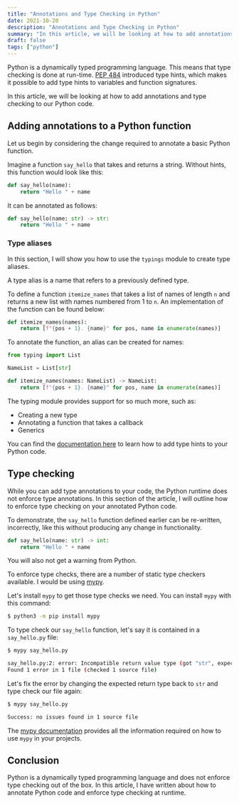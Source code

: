 ```yaml
---
title: "Annotations and Type Checking in Python"
date: 2021-10-20
description: "Annotations and Type Checking in Python"
summary: "In this article, we will be looking at how to add annotations and type checking to our Python code."
draft: false
tags: ["python"]
---
```


Python is a dynamically typed programming language. This means that type checking is done at run-time. [PEP 484](https://www.python.org/dev/peps/pep-0484/) introduced type hints, which makes it possible to add type hints to variables and function signatures.

In this article, we will be looking at how to add annotations and type checking to our Python code.

## Adding annotations to a Python function

Let us begin by considering the change required to annotate a basic Python function.

Imagine a function `say_hello` that takes and returns a string. Without hints, this function would look like this:

```py
def say_hello(name):
    return "Hello " + name
```

It can be annotated as follows:

```py
def say_hello(name: str) -> str:
    return "Hello " + name
```

### Type aliases

In this section, I will show you how to use the `typings` module to create type aliases.

A type alias is a name that refers to a previously defined type.

To define a function `itemize_names` that takes a list of names of length `n` and returns a new list with names numbered from 1 to `n`. An implementation of the function can be found below:

```py
def itemize_names(names):
    return [f"{pos + 1}. {name}" for pos, name in enumerate(names)]
```

To annotate the function, an alias can be created for names:

```py
from typing import List

NameList = List[str]

def itemize_names(names: NameList) -> NameList:
    return [f"{pos + 1}. {name}" for pos, name in enumerate(names)]
```

The typing module provides support for so much more, such as:

- Creating a new type
- Annotating a function that takes a callback
- Generics

You can find the [documentation here](https://docs.python.org/3/library/typing.html) to learn how to add type hints to your Python code.

## Type checking

While you can add type annotations to your code, the Python runtime does not enforce type annotations. In this section of the article, I will outline how to enforce type checking on your annotated Python code.

To demonstrate, the `say_hello` function defined earlier can be re-written, incorrectly, like this without producing any change in functionality.

```py
def say_hello(name: str) -> int:
    return "Hello " + name
```
You will also not get a warning from Python.

To enforce type checks, there are a number of static type checkers available. I would be using [mypy](http://mypy-lang.org/).

Let's install `mypy` to get those type checks we need. You can install `mypy` with this command:

```sh
$ python3 -m pip install mypy
```

To type check our `say_hello` function, let's say it is contained in a `say_hello.py` file:

```sh
$ mypy say_hello.py

say_hello.py:2: error: Incompatible return value type (got "str", expected "int")
Found 1 error in 1 file (checked 1 source file)
```

Let's fix the error by changing the expected return type back to `str` and type check our file again:

```sh
$ mypy say_hello.py

Success: no issues found in 1 source file
```

The [mypy documentation](https://mypy.readthedocs.io/en/stable/introduction.html) provides all the information required on how to use `mypy` in your projects.

## Conclusion

Python is a dynamically typed programming language and does not enforce type checking out of the box. In this article, I have written about how to annotate Python code and enforce type checking at runtime.
